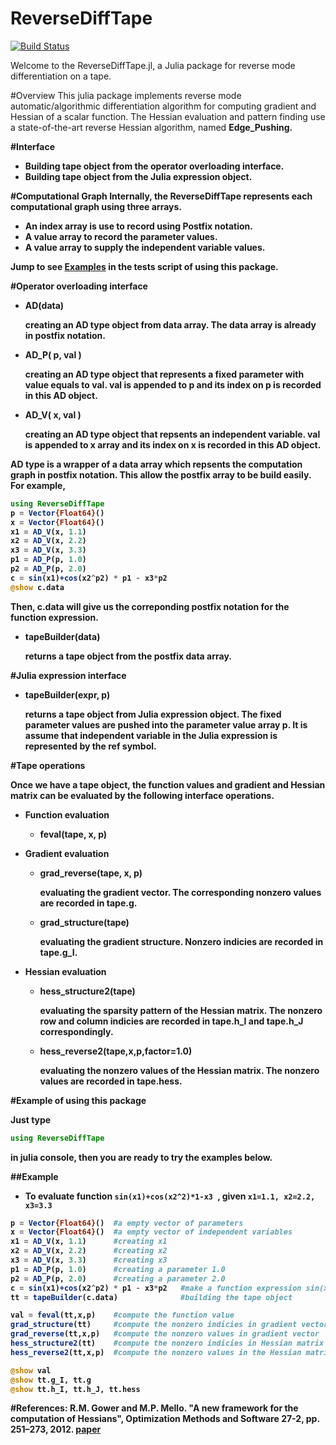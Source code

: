 # ReverseDiffTape 

[![Build Status](https://travis-ci.org/fqiang/ReverseDiffTape.jl.svg?branch=master)](https://travis-ci.org/fqiang/ReverseDiffTape.jl)

Welcome to the ReverseDiffTape.jl, a Julia package for reverse mode differentiation on a tape.

#Overview
This julia package implements reverse mode automatic/algorithmic differentiation algorithm for computing gradient and Hessian of a scalar function. The Hessian evaluation and pattern finding use a state-of-the-art reverse Hessian algorithm, named <strong>Edge_Pushing<strong>.


#Interface
- Building tape object from the operator overloading interface. 
- Building tape object from the Julia expression object.

#Computational Graph
Internally, the ReverseDiffTape represents each computational graph using three arrays. 
- An index array is use to record using Postfix notation.
- A value array to record the parameter values.
- A value array to supply the independent variable values.


Jump to see [Examples](https://github.com/fqiang/ReverseDiffTape.jl#example-of-using-this-package) in the tests script of using this package. 

#Operator overloading interface

* AD(data)
    
    creating an AD type object from data array. The data array is already in postfix notation. 

* AD_P( p, val )
    
    creating an AD type object that represents a fixed parameter with value equals to val. val is appended to p and its index on p is recorded in this AD object.  

* AD_V( x, val )

    creating an AD type object that repsents an independent variable. val is appended to x array and its index on x is recorded in this AD object. 

AD type is a wrapper of a data array which repsents the computation graph in postfix notation. This allow the postfix array to be build easily. For example,

```julia
using ReverseDiffTape
p = Vector{Float64}()
x = Vector{Float64}()
x1 = AD_V(x, 1.1)
x2 = AD_V(x, 2.2)
x3 = AD_V(x, 3.3)
p1 = AD_P(p, 1.0)
p2 = AD_P(p, 2.0)
c = sin(x1)+cos(x2^p2) * p1 - x3*p2
@show c.data
```
Then, c.data will give us the correponding postfix notation for the function expression. 

* tapeBuilder(data)
    
    returns a tape object from the postfix data array.

#Julia expression interface

* tapeBuilder(expr, p)
    
    returns a tape object from Julia expression object. The fixed parameter values are pushed into the parameter value array p. It is assume that independent variable in the Julia expression is represented by the ref symbol.


#Tape operations

Once we have a tape object, the function values and gradient and Hessian matrix can be evaluated by the following interface operations. 

* Function evaluation
    - feval(tape, x, p)

* Gradient evaluation
    - grad_reverse(tape, x, p)

        evaluating the gradient vector. The corresponding nonzero values are recorded in tape.g. 

    - grad_structure(tape)

        evaluating the gradient structure. Nonzero indicies are recorded in tape.g_I. 

* Hessian evaluation
    - hess_structure2(tape)

        evaluating the sparsity pattern of the Hessian matrix. The nonzero row and column indicies are recorded in tape.h_I and tape.h_J correspondingly.

    - hess_reverse2(tape,x,p,factor=1.0)

        evaluating the nonzero values of the Hessian matrix. The nonzero values are recorded in tape.hess. 


#Example of using this package

Just type 
```julia 
using ReverseDiffTape 
``` 
in julia console, then you are ready to try the examples below.

##Example
- To evaluate function `sin(x1)+cos(x2^2)*1-x3 `, given `x1=1.1, x2=2.2, x3=3.3`

```julia
p = Vector{Float64}()  #a empty vector of parameters
x = Vector{Float64}()  #a empty vector of independent variables
x1 = AD_V(x, 1.1)      #creating x1
x2 = AD_V(x, 2.2)      #creating x2
x3 = AD_V(x, 3.3)      #creating x3
p1 = AD_P(p, 1.0)      #creating a parameter 1.0
p2 = AD_P(p, 2.0)      #creating a parameter 2.0
c = sin(x1)+cos(x2^p2) * p1 - x3*p2   #make a function expression sin(x1)+cos(x2^2)*1.0 - x3*2.0
tt = tapeBuilder(c.data)              #building the tape object 

val = feval(tt,x,p)    #compute the function value
grad_structure(tt)     #compute the nonzero indicies in gradient vector
grad_reverse(tt,x,p)   #compute the nonzero values in gradient vector
hess_structure2(tt)    #compute the nonzero indicies in Hessian matrix
hess_reverse2(tt,x,p)  #compute the nonzero values in the Hessian matrix

@show val
@show tt.g_I, tt.g
@show tt.h_I, tt.h_J, tt.hess
```

#References: 
R.M. Gower and M.P. Mello. "A new framework for the computation of Hessians", Optimization Methods and Software 27-2, pp. 251–273, 2012. [paper](http://www.ime.unicamp.br/rel_pesq/2010/rp16-10.html)
